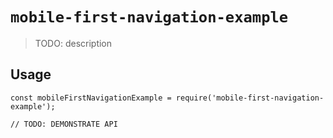 # `mobile-first-navigation-example`

> TODO: description

## Usage

```
const mobileFirstNavigationExample = require('mobile-first-navigation-example');

// TODO: DEMONSTRATE API
```
